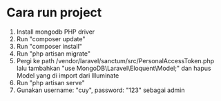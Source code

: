 # Cara run project

1. Install mongodb PHP driver
2. Run "composer update"
3. Run "composer install"
4. Run "php artisan migrate"
5. Pergi ke path /vendor/laravel/sanctum/src/PersonalAccessToken.php lalu tambahkan "use MongoDB\Laravel\Eloquent\Model;" dan hapus Model yang di import dari Illuminate
6. Run "php artisan serve"
7. Gunakan username: "cuy", password: "123" sebagai admin
